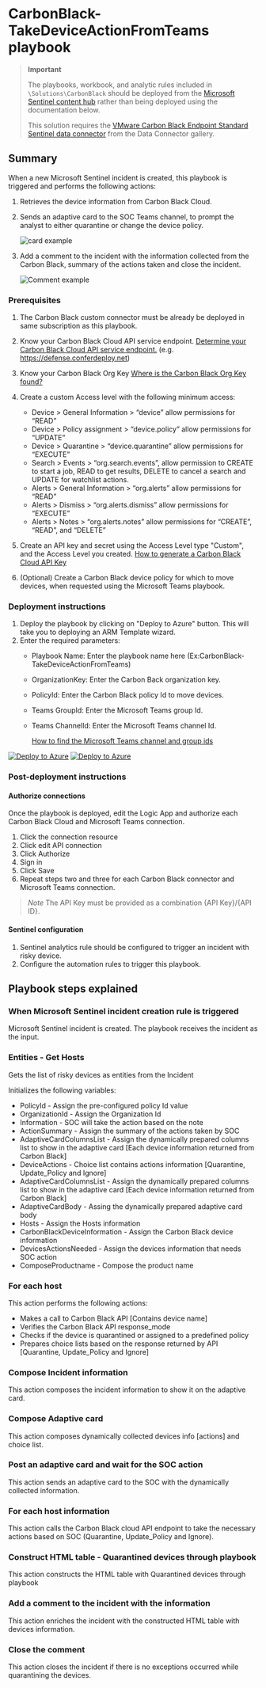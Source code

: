 # CarbonBlack-TakeDeviceActionFromTeams playbook

> **Important**
>
> The playbooks, workbook, and analytic rules included in `\Solutions\CarbonBlack` should be deployed from the [Microsoft Sentinel content hub]('https://docs.microsoft.com/azure/sentinel/sentinel-solutions-deploy#install-or-update-a-solution') rather than being deployed using the documentation below.
>
> This solution requires the [VMware Carbon Black Endpoint Standard Sentinel data connector]('https://docs.microsoft.com/azure/sentinel/data-connectors-reference#vmware-carbon-black-endpoint-standard-preview') from the Data Connector gallery.
>


## Summary

 When a new Microsoft Sentinel incident is created, this playbook is triggered and performs the following actions:

 1. Retrieves the device information from Carbon Black Cloud.
 2. Sends an adaptive card to the SOC Teams channel, to prompt the analyst to either quarantine or change the device policy.

    ![card example](./images/adaptiveCard.png)

 3. Add a comment to the incident with the information collected from the Carbon Black, summary of the actions taken and close the incident.

     ![Comment example](./images/IncidentComment.png)

### Prerequisites

1. The Carbon Black custom connector must be already be deployed in same subscription as this playbook.
2. Know your Carbon Black Cloud API service endpoint. [Determine your Carbon Black Cloud API service endpoint.](https://developer.carbonblack.com/reference/carbon-black-cloud/authentication/#building-your-base-urls) (e.g. https://defense.conferdeploy.net)
3. Know your Carbon Black Org Key [Where is the Carbon Black Org Key found?](https://community.carbonblack.com/t5/Knowledge-Base/Carbon-Black-Cloud-Where-is-the-Org-Key-Found/ta-p/80970)
4. Create a custom Access level with the following minimum access:

   * Device > General Information > “device” allow permissions for “READ”
   * Device > Policy assignment > “device.policy” allow permissions for “UPDATE”
   * Device > Quarantine > “device.quarantine” allow permissions for “EXECUTE”
   * Search > Events > “org.search.events”, allow permission to CREATE to start a job, READ to get results, DELETE to cancel a search and UPDATE for watchlist actions.
   * Alerts > General Information > “org.alerts” allow permissions for “READ”
   * Alerts > Dismiss > “org.alerts.dismiss” allow permissions for “EXECUTE”
   * Alerts > Notes > “org.alerts.notes” allow permissions for “CREATE”, “READ”, and “DELETE”
  
5. Create an API key and secret using the Access Level type "Custom", and the Access Level you created. [How to generate a Carbon Black Cloud API Key](https://developer.carbonblack.com/reference/carbon-black-cloud/authentication/#creating-an-api-key)
6. (Optional) Create a Carbon Black device policy for which to move devices, when requested using the Microsoft Teams playbook.

### Deployment instructions

1. Deploy the playbook by clicking on "Deploy to Azure" button. This will take you to deploying an ARM Template wizard.
2. Enter the required parameters:
   - Playbook Name: Enter the playbook name here (Ex:CarbonBlack-TakeDeviceActionFromTeams)
   - OrganizationKey: Enter the Carbon Back organization key.
   - PolicyId: Enter the Carbon Black policy Id to move devices.
   - Teams GroupId: Enter the Microsoft Teams group Id.
   - Teams ChannelId: Enter the Microsoft Teams channel Id.
  
      [How to find the Microsoft Teams channel and group ids](https://docs.microsoft.com/powershell/module/teams/get-teamchannel?view=teams-ps)
  
[![Deploy to Azure](https://aka.ms/deploytoazurebutton)](https://portal.azure.com/#create/Microsoft.Template/uri/https%3A%2F%2Fraw.githubusercontent.com%2FAzure%2FAzure-Sentinel%2Fmaster%2FSolutions%2FCarbonBlack%2FPlaybooks%2FCarbonBlack-TakeDeviceActionFromTeams%2Fazuredeploy.json) [![Deploy to Azure](https://aka.ms/deploytoazuregovbutton)](https://portal.azure.us/#create/Microsoft.Template/uri/https%3A%2F%2Fraw.githubusercontent.com%2FAzure%2FAzure-Sentinel%2Fmaster%2FSolutions%2FCarbonBlack%2FPlaybooks%2FCarbonBlack-TakeDeviceActionFromTeams%2Fazuredeploy.json)

### Post-deployment instructions

#### Authorize connections

Once the playbook is deployed, edit the Logic App and authorize each Carbon Black Cloud and Microsoft Teams connection.

1. Click the connection resource
2. Click edit API connection
3. Click Authorize
4. Sign in
5. Click Save
6. Repeat steps two and three for each Carbon Black connector and Microsoft Teams connection.

> *Note*
> The API Key must be provided as a combination {API Key}/{API ID}.

#### Sentinel configuration

1. Sentinel analytics rule should be configured to trigger an incident with risky device.
2. Configure the automation rules to trigger this playbook.

## Playbook steps explained

### When Microsoft Sentinel incident creation rule is triggered

Microsoft Sentinel incident is created. The playbook receives the incident as the input.

### Entities - Get Hosts

Gets the list of risky devices as entities from the Incident

Initializes the following variables:

* PolicyId - Assign the pre-configured policy Id value
* OrganizationId - Assign the Organization Id
* Information - SOC will take the action based on the note
* ActionSummary - Assign the summary of the actions taken by SOC
* AdaptiveCardColumnsList - Assign the dynamically prepared columns list to show in the adaptive card [Each device information returned from Carbon Black]
* DeviceActions - Choice list contains actions information [Quarantine, Update_Policy and Ignore]
* AdaptiveCardColumnsList - Assign the dynamically prepared columns list to show in the adaptive card [Each device information returned from Carbon Black]
* AdaptiveCardBody - Assing the dynamically prepared adaptive card body
* Hosts - Assign the Hosts information
* CarbonBlackDeviceInformation - Assign the Carbon Black device information
* DevicesActionsNeeded - Assign the devices information that needs SOC action
* ComposeProductname - Compose the product name

### For each host

This action performs the following actions:

* Makes a call to Carbon Black API [Contains device name]
* Verifies the Carbon Black API response_mode
* Checks if the device is quarantined or assigned to a predefined policy
* Prepares choice lists based on the response returned by API [Quarantine, Update_Policy and Ignore]

### Compose Incident information

This action composes the incident information to show it on the adaptive card.

### Compose Adaptive card

This action composes dynamically collected devices info [actions] and choice list.

### Post an adaptive card and wait for the SOC action

This action sends an adaptive card to the SOC with the dynamically collected information.

### For each host information

This action calls the Carbon Black cloud API endpoint to take the necessary actions based on SOC (Quarantine, Update_Policy and Ignore).

### Construct HTML table - Quarantined devices through playbook

This action constructs the HTML table with Quarantined devices through playbook

### Add a comment to the incident with the information

This action enriches the incident with the constructed HTML table with devices information.

### Close the comment

This action closes the incident if there is no exceptions occurred while quarantining the devices.
